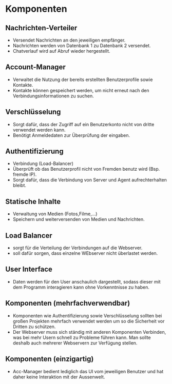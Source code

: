 # Komponenten

## Nachrichten-Verteiler

  * Versendet Nachrichten an den jeweiligen empfänger.
  * Nachrichten werden von Datenbank 1 zu Datenbank 2 versendet.
  * Chatverlauf wird auf Abruf wieder hergestellt.

## Account-Manager

  * Verwaltet die Nutzung der bereits erstellten Benutzerprofile sowie Kontakte.
  * Kontakte können gespeichert werden, um nicht erneut nach den Verbindungsinformationen zu suchen.

## Verschlüsselung

  * Sorgt dafür, dass der Zugriff auf ein Benutzerkonto nicht von dritte verwendet werden kann.
  * Benötigt Anmeldedaten zur Überprüfung der eingaben.

## Authentifizierung

  * Verbindung (Load-Balancer)
  * Überprüft ob das Benutzerprofil nicht von Fremden benutz wird (Bsp. fremde IP).
  * Sorgt dafür, dass die Verbindung von Server und Agent aufrechterhalten bleibt.
  
## Statische Inhalte

  * Verwaltung von Medien (Fotos,Filme,...)
  * Speichern und weiterversenden von Medien und Nachrichten.
  
## Load Balancer

  * sorgt für die Verteilung der Verbindungen auf die Webserver.
  * soll dafür sorgen, dass einzelne WEbserver nicht überlastet werden.
  
## User Interface
  
  * Daten werden für den User anschaulich dargestellt, sodass dieser mit dem Programm interagieren kann ohne Vorkenntnisse zu haben.
  
## Komponenten (mehrfachverwendbar)

  * Komponenten wie Authentifizierung sowie Verschlüsselung sollten bei großen Projekten mehrfach verwendet werden um so die Sicherheit  vor Dritten zu schützen.
  * Der Webserver muss sich ständig mit anderen Komponenten Verbinden, was bei mehr Usern schnell zu Probleme führen kann.
  Man sollte deshalb auch mehrerer Webservern zur Verfügung stellen.
  

## Komponenten (einzigartig)

  * Acc-Manager bedient lediglich das UI vom jeweiligen Benutzer und hat daher keine Interaktion mit der Aussenwelt.
